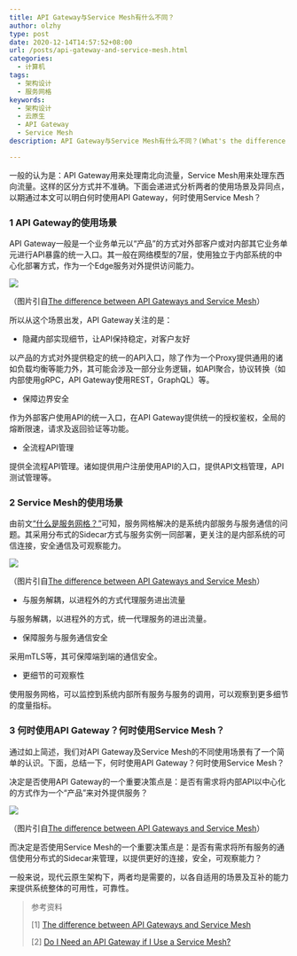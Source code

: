 ```yaml
---
title: API Gateway与Service Mesh有什么不同？
author: olzhy
type: post
date: 2020-12-14T14:57:52+08:00
url: /posts/api-gateway-and-service-mesh.html
categories:
  - 计算机
tags:
  - 架构设计
  - 服务网格
keywords:
  - 架构设计
  - 云原生
  - API Gateway
  - Service Mesh
description: API Gateway与Service Mesh有什么不同？(What's the difference between API Gateway and Service Mesh?)

---
```

一般的认为是：API Gateway用来处理南北向流量，Service Mesh用来处理东西向流量。这样的区分方式并不准确。下面会递进式分析两者的使用场景及异同点，以期通过本文可以明白何时使用API Gateway，何时使用Service Mesh？

### 1 API Gateway的使用场景

API Gateway一般是一个业务单元以“产品”的方式对外部客户或对内部其它业务单元进行API暴露的统一入口。其一般在网络模型的7层，使用独立于内部系统的中心化部署方式，作为一个Edge服务对外提供访问能力。

![](https://olzhy.github.io/static/images/uploads/2020/12/api-gateway-as-a-product.jpg#center)

（图片引自[The difference between API Gateways and Service Mesh](https://www.cncf.io/blog/2020/03/06/the-difference-between-api-gateways-and-service-mesh/)）

所以从这个场景出发，API Gateway关注的是：

- 隐藏内部实现细节，让API保持稳定，对客户友好

以产品的方式对外提供稳定的统一的API入口，除了作为一个Proxy提供通用的诸如负载均衡等能力外，其可能会涉及一部分业务逻辑，如API聚合，协议转换（如内部使用gRPC，API Gateway使用REST，GraphQL）等。

- 保障边界安全

作为外部客户使用API的统一入口，在API Gateway提供统一的授权鉴权，全局的熔断限速，请求及返回验证等功能。

- 全流程API管理

提供全流程API管理。诸如提供用户注册使用API的入口，提供API文档管理，API测试管理等。

### 2 Service Mesh的使用场景

由前文[“什么是服务网格？”](https://olzhy.github.io/posts/what-is-a-service-mesh.html)可知，服务网格解决的是系统内部服务与服务通信的问题。其采用分布式的Sidecar方式与服务实例一同部署，更关注的是内部系统的可信连接，安全通信及可观察能力。

![](https://olzhy.github.io/static/images/uploads/2020/12/service-mesh-arch.jpg#center)

（图片引自[The difference between API Gateways and Service Mesh](https://www.cncf.io/blog/2020/03/06/the-difference-between-api-gateways-and-service-mesh/)）

- 与服务解耦，以进程外的方式代理服务进出流量

与服务解耦，以进程外的方式，统一代理服务的进出流量。

- 保障服务与服务通信安全

采用mTLS等，其可保障端到端的通信安全。

- 更细节的可观察性

使用服务网格，可以监控到系统内部所有服务与服务的调用，可以观察到更多细节的度量指标。

### 3 何时使用API Gateway？何时使用Service Mesh？

通过如上简述，我们对API Gateway及Service Mesh的不同使用场景有了一个简单的认识。下面，总结一下，何时使用API Gateway？何时使用Service Mesh？

决定是否使用API Gateway的一个重要决策点是：是否有需求将内部API以中心化的方式作为一个“产品”来对外提供服务？

![](https://olzhy.github.io/static/images/uploads/2020/12/use-api-gateway-or-service-mesh.jpg#center)

（图片引自[The difference between API Gateways and Service Mesh](https://www.cncf.io/blog/2020/03/06/the-difference-between-api-gateways-and-service-mesh/)）

而决定是否使用Service Mesh的一个重要决策点是：是否有需求将所有服务的通信使用分布式的Sidecar来管理，以提供更好的连接，安全，可观察能力？

一般来说，现代云原生架构下，两者均是需要的，以各自适用的场景及互补的能力来提供系统整体的可用性，可靠性。


> 参考资料
>
> [1] [The difference between API Gateways and Service Mesh](https://www.cncf.io/blog/2020/03/06/the-difference-between-api-gateways-and-service-mesh/)
>
> [2] [Do I Need an API Gateway if I Use a Service Mesh?](https://blog.christianposta.com/microservices/do-i-need-an-api-gateway-if-i-have-a-service-mesh/)
